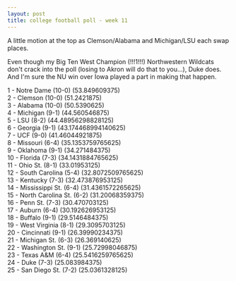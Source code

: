 ```yaml
---
layout: post
title: college football poll - week 11
---
```


A little motion at the top as Clemson/Alabama and Michigan/LSU each swap places.

Even though my Big Ten West Champion (!!!1!!!) Northwestern Wildcats don't crack into the poll (losing to Akron will do that to you...), Duke does.  And I'm sure the NU win over Iowa played a part in making that happen.

1 - Notre Dame (10-0) (53.849609375)  
2 - Clemson (10-0) (51.2421875)  
3 - Alabama (10-0) (50.5390625)  
4 - Michigan (9-1) (44.560546875)  
5 - LSU (8-2) (44.48956298828125)  
6 - Georgia (9-1) (43.174468994140625)  
7 - UCF (9-0) (41.46044921875)  
8 - Missouri (6-4) (35.1353759765625)  
9 - Oklahoma (9-1) (34.271484375)  
10 - Florida (7-3) (34.1431884765625)  
11 - Ohio St. (8-1) (33.01953125)  
12 - South Carolina (5-4) (32.8072509765625)  
13 - Kentucky (7-3) (32.473876953125)  
14 - Mississippi St. (6-4) (31.4361572265625)  
15 - North Carolina St. (6-2) (31.20068359375)  
16 - Penn St. (7-3) (30.470703125)  
17 - Auburn (6-4) (30.192626953125)  
18 - Buffalo (9-1) (29.5146484375)  
19 - West Virginia (8-1) (29.3095703125)  
20 - Cincinnati (9-1) (26.39990234375)  
21 - Michigan St. (6-3) (26.369140625)  
22 - Washington St. (9-1) (25.72998046875)  
23 - Texas A&M (6-4) (25.5416259765625)  
24 - Duke (7-3) (25.083984375)  
25 - San Diego St. (7-2) (25.0361328125)  
